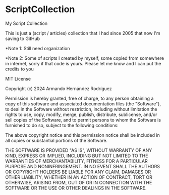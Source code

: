 # ScriptCollection

My Script Collection

This is just a (script / articles) collection that I had since 2005 that now I'm saving to GitHub

*Note 1: Still need organization

*Note 2: Some of scripts I created by myself, some copied from somewhere in internet, sorry if that code is yours. Please let me know and I can put the credits to you

MIT License

Copyright (c) 2024 Armando Hernández Rodríguez

Permission is hereby granted, free of charge, to any person obtaining a copy of this software and associated documentation files (the "Software"), to deal in the Software without restriction, including without limitation the rights to use, copy, modify, merge, publish, distribute, sublicense, and/or sell copies of the Software, and to permit persons to whom the Software is furnished to do so, subject to the following conditions:

The above copyright notice and this permission notice shall be included in all copies or substantial portions of the Software.

THE SOFTWARE IS PROVIDED "AS IS", WITHOUT WARRANTY OF ANY KIND, EXPRESS OR IMPLIED, INCLUDING BUT NOT LIMITED TO THE WARRANTIES OF MERCHANTABILITY, FITNESS FOR A PARTICULAR PURPOSE AND NONINFRINGEMENT. IN NO EVENT SHALL THE AUTHORS OR COPYRIGHT HOLDERS BE LIABLE FOR ANY CLAIM, DAMAGES OR OTHER LIABILITY, WHETHER IN AN ACTION OF CONTRACT, TORT OR OTHERWISE, ARISING FROM, OUT OF OR IN CONNECTION WITH THE SOFTWARE OR THE USE OR OTHER DEALINGS IN THE SOFTWARE.
